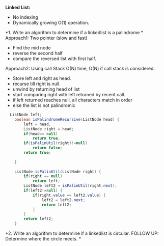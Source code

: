 **Linked List:**
- No indexing
- Dynamically growing O(1) operation.

*1. Write an algorithm to determine if a linkedlist is a palindrome *
Approach1: Two pointer (slow and fast) 
- Find the mid node
- reverse the second half
- compare the reversed list with first half.


Approach2: Using call Stack O(N) time, O(N) if call stack is considered.
- Store left and right as head.
- recurse till right is null.
- unwind by returning head of list
- start comparing right with left returned by recent call.
- if left returned reaches null, all characters match in order
- else the list is not palindromic
```java
  ListNode left;
	boolean isPalindromeRecursive(ListNode head) {
		left = head;
		ListNode right = head;
		if(head== null)
			return true;
		if(isPalinUtil(right)!=null)
			return false;
		return true;
		
	}
  
	ListNode isPalinUtil(ListNode right) {
		if(right == null)
			return left;
		ListNode left2 = isPalinUtil(right.next);
		if(left2!=null) {
			if(right.value == left2.value) {
				left2 = left2.next;
				return left2;
			}
		}
		return left2;
	}
  ```
*2. Write an algorithm to determine if a linkedlist is circular. FOLLOW UP: Determine where the circle meets. *


